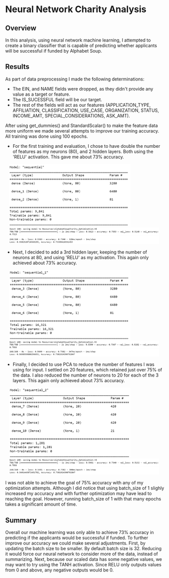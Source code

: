 # Neural Network Charity Analysis

## Overview
<p>In this analysis, using neural network machine learning, I attempted to create a binary classifier that is capable of predicting whether applicants will be successful if funded by Alphabet Soup.</p>

## Results
<p>As part of data preprocessing I made the following determinations:</p>

* The EIN, and NAME fields were dropped, as they didn't provide any value as a target or feature.
* The IS_SUCESSFUL field will be our target.
* The rest of the fields will act as our features (APPLICATION_TYPE, AFFILIATION, CLASSIFICATION, USE_CASE, ORGANIZATION, STATUS, INCOME_AMT, SPECIAL_CONSIDERATIONS, ASK_AMT).

<p>After using get_dummies() and StandardScalar() to make the feature data more uniform we made several attempts to improve our training accuracy. All training was done using 100 epochs.</p>

* For the first training and evaluation, I chose to have double the number of features as my neurons (80), and 2 hidden layers. Both using the 'RELU' activation. This gave me about 73% accuracy.

&nbsp;&nbsp;&nbsp;<img src="/images/attempt1_settings.png" width="385" /><br/>
&nbsp;&nbsp;&nbsp;<img src="/images/attempt1_results.png" width="476" /><br/>

* Next, I decided to add a 3rd hidden layer, keeping the number of neurons at 80, and using 'RELU' as my activation. This again only achieved about 73% accuracy.

&nbsp;&nbsp;&nbsp;<img src="/images/attempt2_settings.png" width="385" /><br/>
&nbsp;&nbsp;&nbsp;<img src="/images/attempt2_results.png" width="476" /><br/>

* Finally, I decided to use PCA to reduce the number of features I was using for input. I settled on 20 features, which retained just over 75% of the data. I also reduced the number of neurons to 20 for each of the 3 layers. This again only achieved about 73% accuracy.

&nbsp;&nbsp;&nbsp;<img src="/images/attempt3_settings.png" width="385" /><br/>
&nbsp;&nbsp;&nbsp;<img src="/images/attempt3_results.png" width="476" /><br/>

<p>I was not able to achieve the goal of 75% accuracy with any of my optimization attempts. Although I did notice that using batch_size of 1 slighly increased my accuracy and with further optimization may have lead to reaching the goal. However, running batch_size of 1 with that many epochs takes a significant amount of time.</p>


## Summary
<p>Overall our machine learning was only able to achieve 73% accuracy in predicting if the applicants would be successful if funded. To further improve our accuracy we could make several adjustments. First, by updating the batch size to be smaller. By default batch size is 32. Reducing it would force our neural network to consider more of the data, instead of summarizing. Next, because our scaled data has some negative values, we may want to try using the TANH activation. Since RELU only outputs values from 0 and above, any negative outputs would be 0.</p>
